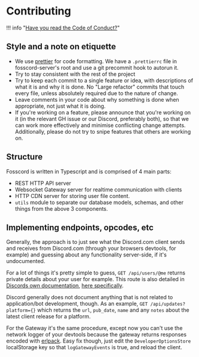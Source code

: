 # Contributing

!!! info "[Have you read the Code of Conduct?](conduct.md)"

## Style and a note on etiquette

-   We use [prettier](https://www.npmjs.com/package/prettier) for code formatting. We have a `.prettierrc` file in fosscord-server's root
    and use a git precommit hook to autorun it.
-   Try to stay consistent with the rest of the project
-   Try to keep each commit to a single feature or idea, with descriptions of what it is and why it is done. No "Large refactor" commits that touch every file, unless absolutely required due to the nature of change.
-   Leave comments in your code about why something is done when appropriate, not just what it is doing.
-   If you're working on a feature, please announce that you're working on it (in the relevant GH issue or our Discord, preferably both), so that we can work more effectively and minimise conflicting change attempts.
    Additionally, please do not try to snipe features that others are working on.

## Structure

Fosscord is written in Typescript and is comprised of 4 main parts:

-   REST HTTP API server
-   Websocket Gateway server for realtime communication with clients
-   HTTP CDN server for storing user file content.
-   `utils` module to separate our database models, schemas, and other things from the above 3 components.

## Implementing endpoints, opcodes, etc

Generally, the approach is to just see what the Discord.com client sends and receives from Discord.com (through your browsers devtools, for example)
and guessing about any functionality server-side, if it's undocumented.

For a lot of things it's pretty simple to guess, `GET /api/users/@me` returns private details about your user for example.
This route is also detailed in [Discords own documentation](https://discord.com/developers/), [here specifically](https://discord.com/developers/docs/resources/user#get-current-user).

Discord generally does not document anything that is not related to application/bot development, though.
As an example, `GET /api/updates?platform={}` which returns the `url`, `pub_date`, `name` and any `notes` about the latest client release for a platform.

For the Gateway it's the same procedure, except now you can't use the network logger of your devtools
because the gateway returns responses encoded with [erlpack](https://github.com/discord/erlpack).
Easy fix though, just edit the `DeveloperOptionsStore` localStorage key so that `logGatewayEvents` is true, and reload the client.
